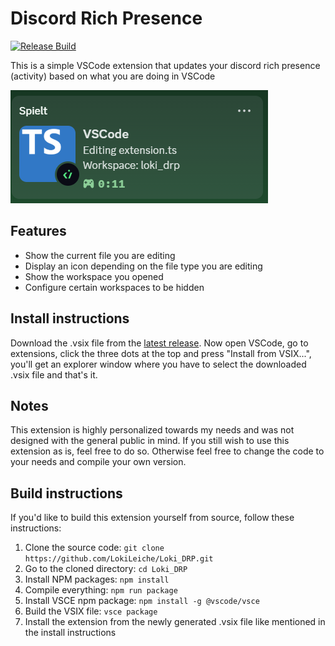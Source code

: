 # Discord Rich Presence

[![Release Build](https://github.com/LokiLeiche/Loki_DRP/actions/workflows/release.yml/badge.svg)](https://github.com/LokiLeiche/Loki_DRP/actions/workflows/release.yml)

This is a simple VSCode extension that updates your discord rich presence (activity) based on what you are doing in VSCode

![preview image](preview.png)

## Features
* Show the current file you are editing
* Display an icon depending on the file type you are editing
* Show the workspace you opened
* Configure certain workspaces to be hidden

## Install instructions
Download the .vsix file from the [latest release](https://github.com/LokiLeiche/Loki_DRP/releases/latest). Now open VSCode, go to extensions, click the three dots at the top and press "Install from VSIX...", you'll get an explorer window where you have to select the downloaded .vsix file and that's it.

## Notes
This extension is highly personalized towards my needs and was not designed with the general public in mind.
If you still wish to use this extension as is, feel free to do so. Otherwise feel free to change the code to your needs and compile your own version.

## Build instructions
If you'd like to build this extension yourself from source, follow these instructions:
1. Clone the source code: `git clone https://github.com/LokiLeiche/Loki_DRP.git`
2. Go to the cloned directory: `cd Loki_DRP`
3. Install NPM packages: `npm install`
4. Compile everything: `npm run package`
5. Install VSCE npm package: `npm install -g @vscode/vsce`
6. Build the VSIX file: `vsce package`
7. Install the extension from the newly generated .vsix file like mentioned in the install instructions
